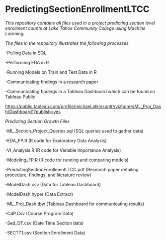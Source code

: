 # PredictingSectionEnrollmentLTCC


*This repository contains all files used in a project predicting section level enrollment counts at Lake Tahoe Community College using Machine Learning.*


*The files in the repository illustrates the following processes*

-Pulling Data in SQL

-Performing EDA in R

-Running Models on Train and Test Data in R

-Communicating findings in a research paper

-Communicating findings in a Tableau Dashboard which can be found on Tableau Public

https://public.tableau.com/profile/michael.atkinson#!/vizhome/ML_Proj_Dash/Dashboard1?publish=yes


*Predicting Section Growth Files*

-ML_Section_Project_Queries.sql (SQL queries used to gather data)

-EDA_FP.R (R code for Exploratory Data Analysis)

-VI_Analysis.R (R code for Variable Importance Analysis)

-Modeling_FP.R (R code for running and comparing models)

-PredictingSectionEnrollmentLTCC.pdf (Research paper detailing procedure, findings, and literature review)

-ModelDash.csv (Data for Tableau Dashboard)

-ModelDash.hyper (Data Extract)

-ML_Proj_Dash.tbw (Tableau Dashboard for communicating results)

-C4P.Csv (Course Program Data)

-Sed_DT.csv (Date Time Section data)

-SECTT1.csv (Section Enrollment Data)



